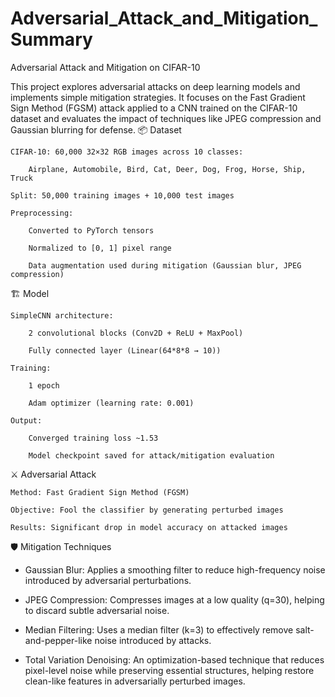# Adversarial_Attack_and_Mitigation_Summary


Adversarial Attack and Mitigation on CIFAR-10

This project explores adversarial attacks on deep learning models and implements simple mitigation strategies. It focuses on the Fast Gradient Sign Method (FGSM) attack applied to a CNN trained on the CIFAR-10 dataset and evaluates the impact of techniques like JPEG compression and Gaussian blurring for defense.
📦 Dataset

    CIFAR-10: 60,000 32×32 RGB images across 10 classes:

        Airplane, Automobile, Bird, Cat, Deer, Dog, Frog, Horse, Ship, Truck

    Split: 50,000 training images + 10,000 test images

    Preprocessing:

        Converted to PyTorch tensors

        Normalized to [0, 1] pixel range

        Data augmentation used during mitigation (Gaussian blur, JPEG compression)

🏗️ Model

    SimpleCNN architecture:

        2 convolutional blocks (Conv2D + ReLU + MaxPool)

        Fully connected layer (Linear(64*8*8 → 10))

    Training:

        1 epoch

        Adam optimizer (learning rate: 0.001)

    Output:

        Converged training loss ~1.53

        Model checkpoint saved for attack/mitigation evaluation

⚔️ Adversarial Attack

    Method: Fast Gradient Sign Method (FGSM)

    Objective: Fool the classifier by generating perturbed images

    Results: Significant drop in model accuracy on attacked images

🛡️ Mitigation Techniques

- Gaussian Blur: Applies a smoothing filter to reduce high-frequency noise introduced by adversarial perturbations.

- JPEG Compression: Compresses images at a low quality (q=30), helping to discard subtle adversarial noise.

- Median Filtering: Uses a median filter (k=3) to effectively remove salt-and-pepper-like noise introduced by attacks.

- Total Variation Denoising: An optimization-based technique that reduces pixel-level noise while preserving essential structures, helping restore clean-like features in adversarially perturbed images.

